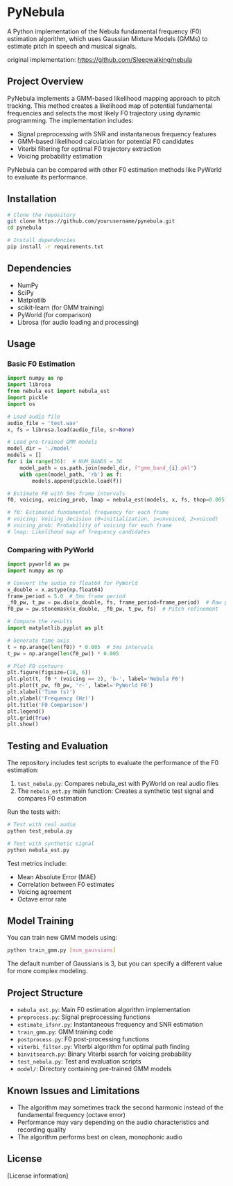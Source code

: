 # PyNebula

A Python implementation of the Nebula fundamental frequency (F0) estimation algorithm, which uses Gaussian Mixture Models (GMMs) to estimate pitch in speech and musical signals.

original implementation: https://github.com/Sleepwalking/nebula

## Project Overview

PyNebula implements a GMM-based likelihood mapping approach to pitch tracking. This method creates a likelihood map of potential fundamental frequencies and selects the most likely F0 trajectory using dynamic programming. The implementation includes:

- Signal preprocessing with SNR and instantaneous frequency features
- GMM-based likelihood calculation for potential F0 candidates
- Viterbi filtering for optimal F0 trajectory extraction
- Voicing probability estimation

PyNebula can be compared with other F0 estimation methods like PyWorld to evaluate its performance.

## Installation

```bash
# Clone the repository
git clone https://github.com/yourusername/pynebula.git
cd pynebula

# Install dependencies
pip install -r requirements.txt
```

## Dependencies

- NumPy
- SciPy
- Matplotlib
- scikit-learn (for GMM training)
- PyWorld (for comparison)
- Librosa (for audio loading and processing)

## Usage

### Basic F0 Estimation

```python
import numpy as np
import librosa
from nebula_est import nebula_est
import pickle
import os

# Load audio file
audio_file = 'test.wav'
x, fs = librosa.load(audio_file, sr=None)

# Load pre-trained GMM models
model_dir = './model'
models = []
for i in range(36):  # NUM_BANDS = 36
    model_path = os.path.join(model_dir, f"gmm_band_{i}.pkl")
    with open(model_path, 'rb') as f:
        models.append(pickle.load(f))

# Estimate F0 with 5ms frame intervals
f0, voicing, voicing_prob, lmap = nebula_est(models, x, fs, thop=0.005)

# f0: Estimated fundamental frequency for each frame
# voicing: Voicing decision (0=initialization, 1=unvoiced, 2=voiced)
# voicing_prob: Probability of voicing for each frame
# lmap: Likelihood map of frequency candidates
```

### Comparing with PyWorld

```python
import pyworld as pw
import numpy as np

# Convert the audio to float64 for PyWorld
x_double = x.astype(np.float64)
frame_period = 5.0  # 5ms frame period
_f0_pw, t_pw = pw.dio(x_double, fs, frame_period=frame_period)  # Raw pitch extraction
f0_pw = pw.stonemask(x_double, _f0_pw, t_pw, fs)  # Pitch refinement

# Compare the results
import matplotlib.pyplot as plt

# Generate time axis
t = np.arange(len(f0)) * 0.005  # 5ms intervals
t_pw = np.arange(len(f0_pw)) * 0.005

# Plot F0 contours
plt.figure(figsize=(10, 6))
plt.plot(t, f0 * (voicing == 2), 'b-', label='Nebula F0')
plt.plot(t_pw, f0_pw, 'r-', label='PyWorld F0')
plt.xlabel('Time (s)')
plt.ylabel('Frequency (Hz)')
plt.title('F0 Comparison')
plt.legend()
plt.grid(True)
plt.show()
```

## Testing and Evaluation

The repository includes test scripts to evaluate the performance of the F0 estimation:

1. `test_nebula.py`: Compares nebula_est with PyWorld on real audio files
2. The `nebula_est.py` main function: Creates a synthetic test signal and compares F0 estimation

Run the tests with:

```bash
# Test with real audio
python test_nebula.py

# Test with synthetic signal
python nebula_est.py
```

Test metrics include:
- Mean Absolute Error (MAE)
- Correlation between F0 estimates
- Voicing agreement
- Octave error rate

## Model Training

You can train new GMM models using:

```bash
python train_gmm.py [num_gaussians]
```

The default number of Gaussians is 3, but you can specify a different value for more complex modeling.

## Project Structure

- `nebula_est.py`: Main F0 estimation algorithm implementation
- `preprocess.py`: Signal preprocessing functions
- `estimate_ifsnr.py`: Instantaneous frequency and SNR estimation
- `train_gmm.py`: GMM training code
- `postprocess.py`: F0 post-processing functions
- `viterbi_filter.py`: Viterbi algorithm for optimal path finding
- `binvitsearch.py`: Binary Viterbi search for voicing probability
- `test_nebula.py`: Test and evaluation scripts
- `model/`: Directory containing pre-trained GMM models

## Known Issues and Limitations

- The algorithm may sometimes track the second harmonic instead of the fundamental frequency (octave error)
- Performance may vary depending on the audio characteristics and recording quality
- The algorithm performs best on clean, monophonic audio

## License

[License information]
